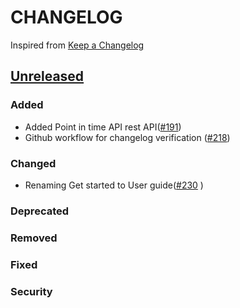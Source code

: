 # CHANGELOG
Inspired from [Keep a Changelog](https://keepachangelog.com/en/1.0.0/)

## [Unreleased]
### Added
- Added Point in time API rest API([#191](https://github.com/opensearch-project/opensearch-py/pull/191))
- Github workflow for changelog verification ([#218](https://github.com/opensearch-project/opensearch-py/pull/218))
### Changed
- Renaming Get started to User guide([#230](https://github.com/opensearch-project/opensearch-py/pull/230) )
### Deprecated

### Removed

### Fixed

### Security


[Unreleased]: https://github.com/opensearch-project/opensearch-py/compare/2.0...HEAD
